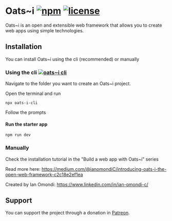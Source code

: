# Oats~i    [![npm](https://img.shields.io/badge/npm-v_0.7.3-blue)](https://www.npmjs.com/package/oats-i)    [![license](https://img.shields.io/badge/license-MPL_2.0-green)](https://github.com/Oats-i/Oats-i?tab=MPL-2.0-1-ov-file)

Oats~i is an open and extensible web framework that allows you to create web apps using simple technologies.

## Installation

You can install Oats~i using the cli (recommended) or manually

### Using the cli    [![oats~i cli](https://img.shields.io/badge/npm-v_1.0.3-blue)](https://www.npmjs.com/package/oats-i-cli)

Navigate to the folder you want to create an Oats~i project.

Open the terminal and run 

```
npx oats-i-cli
```

Follow the prompts

#### Run the starter app

```
npm run dev
```

### Manually

Check the installation tutorial in the "Build a web app with Oats~i" series



Read more here: https://medium.com/@ianomondiC/introducing-oats-i-the-open-web-framework-c2c18e2ef1ea


Created by Ian Omondi: https://www.linkedin.com/in/ian-omondi-c/


## Support

You can support the project through a donation in [Patreon](https://www.patreon.com/IanOmondi).
